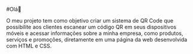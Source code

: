 #Olá👋

O meu projeto tem como objetivo criar um sistema de QR Code que possibilite aos clientes escanear um código QR em seus dispositivos móveis e acessar informações sobre a minha empresa, como produtos, serviços e promoções, diretamente em uma página da web desenvolvida com HTML e CSS.
